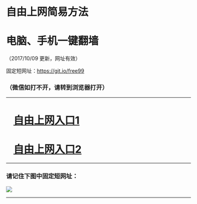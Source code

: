 ﻿# 自由上网简易方法

# 电脑、手机一键翻墙

（2017/10/09 更新，网址有效）

固定短网址：https://git.io/free99

### （微信如打不开，请转到浏览器打开）


***





# &nbsp;&nbsp; <a href="http://ft2912716732.fwq-tz-1001.info/fwqtz01.html?t=10090016879 " target="_blank">自由上网入口1</a>
# &nbsp;&nbsp; <a href="http://ft115945799.fwq-tz-1002.info/fwqtz02.html?t=100900117393 " target="_blank">自由上网入口2</a>
***

### 请记住下图中固定短网址：

<img src="https://s3-us-west-2.amazonaws.com/fwq-1001/yjfq-20170905okok.png" /> 


***

